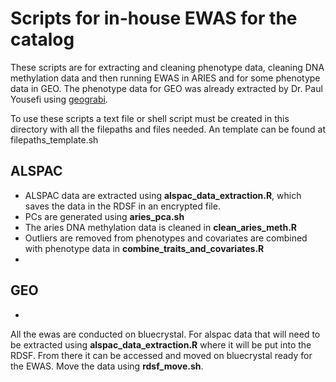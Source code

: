 # Scripts for in-house EWAS for the catalog

These scripts are for extracting and cleaning phenotype data, cleaning DNA methylation data and then running EWAS in ARIES and for some phenotype data in GEO. The phenotype data for GEO was already extracted by Dr. Paul Yousefi using [geograbi](https://github.com/yousefi138/geograbi).

To use these scripts a text file or shell script must be created in this directory with all the filepaths and files needed. An template can be found at filepaths_template.sh

## ALSPAC

* ALSPAC data are extracted using __alspac_data_extraction.R__, which saves the data in the RDSF in an encrypted file.
* PCs are generated using __aries_pca.sh__
* The aries DNA methylation data is cleaned in __clean_aries_meth.R__
* Outliers are removed from phenotypes and covariates are combined with phenotype data in __combine_traits_and_covariates.R__
* 

## GEO

* 

All the ewas are conducted on bluecrystal. For alspac data that will need to be extracted using __alspac_data_extraction.R__ where it will be put into the RDSF. From there it can be accessed and moved on bluecrystal ready for the EWAS. Move the data using __rdsf_move.sh__. 